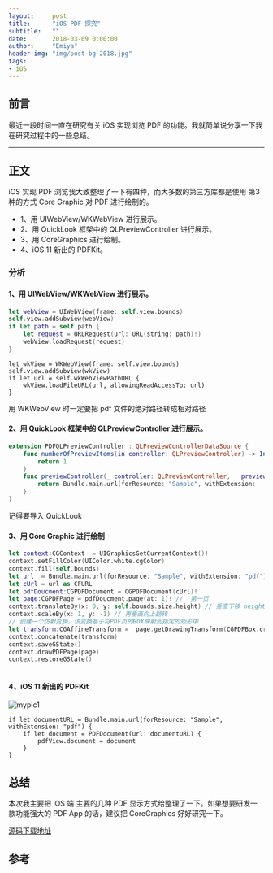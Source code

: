 ```yaml
---
layout:     post
title:      "iOS PDF 探究"
subtitle:   ""
date:       2018-03-09 0:00:00
author:     "Emiya"
header-img: "img/post-bg-2018.jpg"
tags:
- iOS
---
```

	
	
## 前言
	
最近一段时间一直在研究有关 iOS 实现浏览 PDF 的功能。我就简单说分享一下我在研究过程中的一些总结。
	
	
---
	
## 正文
	
iOS 实现 PDF 浏览我大致整理了一下有四种，而大多数的第三方库都是使用
第3种的方式 Core Graphic 对 PDF 进行绘制的。
	
* 1、用 UIWebView/WKWebView 进行展示。
* 2、用 QuickLook 框架中的 QLPreviewController 进行展示。
* 3、用 CoreGraphics 进行绘制。
* 4、iOS 11 新出的 PDFKit。
	
 
### 分析
	
#### 1、用 UIWebView/WKWebView 进行展示。
	
	
``` swift
let webView = UIWebView(frame: self.view.bounds)
self.view.addSubview(webView)
if let path = self.path {
  	let request = URLRequest(url: URL(string: path)!)
	webView.loadRequest(request)
}
```
```
let wkView = WKWebView(frame: self.view.bounds)
self.view.addSubview(wkView)
if let url = self.wkWebViewPathURL {
	wkView.loadFileURL(url, allowingReadAccessTo: url)
}

```
用 WKWebView 时一定要把 pdf 文件的绝对路径转成相对路径
	
#### 2、用 QuickLook 框架中的 QLPreviewController 进行展示。
	
	
``` swift
extension PDFQLPreviewController : QLPreviewControllerDataSource {
	func numberOfPreviewItems(in controller: QLPreviewController) -> Int {
  		return 1
	}
	func previewController(_ controller: QLPreviewController, 	previewItemAt index: Int) -> QLPreviewItem {
  	 	return Bundle.main.url(forResource: "Sample", withExtension: 		"pdf")! as QLPreviewItem
	}
}
```
记得要导入 QuickLook
	
#### 3、用 Core Graphic 进行绘制
``` swift
let context:CGContext  = UIGraphicsGetCurrentContext()!
context.setFillColor(UIColor.white.cgColor)
context.fill(self.bounds)
let url  = Bundle.main.url(forResource: "Sample", withExtension: "pdf")!
let cUrl = url as CFURL
let pdfDoucment:CGPDFDocument = CGPDFDocument(cUrl)!
let page:CGPDFPage = pdfDoucment.page(at: 1)! //  第一页
context.translateBy(x: 0, y: self.bounds.size.height) // 垂直下移 height 高度
context.scaleBy(x: 1, y: -1) // 再垂直向上翻转
// 创建一个仿射变换，该变换基于将PDF页的BOX映射到指定的矩形中
let transform:CGAffineTransform =  page.getDrawingTransform(CGPDFBox.cropBox, rect: self.bounds, rotate: 0, preserveAspectRatio: true)
context.concatenate(transform)
context.saveGState()
context.drawPDFPage(page)
context.restoreGState()
	
```
#### 4、iOS 11 新出的 PDFKit
![mypic1]({{site.url}}/img/postsimgs/2018-03-08-pic1.png)

```
if let documentURL = Bundle.main.url(forResource: "Sample", withExtension: "pdf") {
    if let document = PDFDocument(url: documentURL) {
        pdfView.document = document
    }
}
```

	
	
## 总结
 
本次我主要把 iOS 端 主要的几种 PDF 显示方式给整理了一下。如果想要研发一款功能强大的 PDF App 的话，建议把 CoreGraphics 好好研究一下。

[源码下载地址](https://github.com/emiyagjy/iOS-PDFDemo)
 
	
## 参考
 
 
	
	
	
